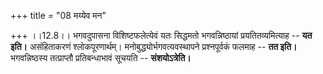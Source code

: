 +++
title = "08 मय्येव मन"

+++
।।12.8।। भगवदुपासना विशिष्टफलेत्येवं यतः सिद्धमतो भगवन्निष्ठायां
प्रयतितव्यमित्याह -- **यत इति।** असंहिताकरणं श्लोकपूरणार्थम्।
मनोबुद्ध्योर्भगवत्यवस्थापने प्रश्नपूर्वकं फलमाह -- **तत इति।**
भगवन्निष्ठस्य तत्प्राप्तौ प्रतिबन्धाभावं सूचयति -- **संशयोऽत्रेति।**
